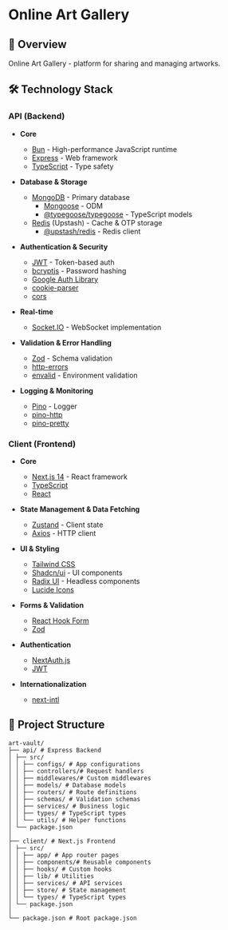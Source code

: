 # Online Art Gallery

## 🌟 Overview

Online Art Gallery - platform for sharing and managing artworks.

## 🛠 Technology Stack

### API (Backend)

- **Core**

  - [Bun](https://bun.sh) - High-performance JavaScript runtime
  - [Express](https://expressjs.com) - Web framework
  - [TypeScript](https://www.typescriptlang.org/) - Type safety

- **Database & Storage**
  - [MongoDB](https://www.mongodb.com) - Primary database
    - [Mongoose](https://mongoosejs.com) - ODM
    - [@typegoose/typegoose](https://typegoose.github.io/typegoose/) - TypeScript models
  - [Redis](https://redis.io) (Upstash) - Cache & OTP storage
    - [@upstash/redis](https://docs.upstash.com/redis) - Redis client

[//]: # "    - [ioredis](https://github.com/luin/ioredis) - Redis ORM"

- **Authentication & Security**

  - [JWT](https://jwt.io/) - Token-based auth
  - [bcryptjs](https://github.com/dcodeIO/bcrypt.js) - Password hashing
  - [Google Auth Library](https://github.com/googleapis/google-auth-library-nodejs)
  - [cookie-parser](https://github.com/expressjs/cookie-parser)
  - [cors](https://github.com/expressjs/cors)

- **Real-time**

  - [Socket.IO](https://socket.io) - WebSocket implementation

- **Validation & Error Handling**

  - [Zod](https://zod.dev) - Schema validation
  - [http-errors](https://github.com/jshttp/http-errors)
  - [envalid](https://github.com/af/envalid) - Environment validation

- **Logging & Monitoring**
  - [Pino](https://getpino.io) - Logger
  - [pino-http](https://github.com/pinojs/pino-http)
  - [pino-pretty](https://github.com/pinojs/pino-pretty)

### Client (Frontend)

- **Core**

  - [Next.js 14](https://nextjs.org) - React framework
  - [TypeScript](https://www.typescriptlang.org/)
  - [React](https://reactjs.org)

- **State Management & Data Fetching**

  - [Zustand](https://zustand-demo.pmnd.rs/) - Client state
  - [Axios](https://axios-http.com) - HTTP client

- **UI & Styling**

  - [Tailwind CSS](https://tailwindcss.com)
  - [Shadcn/ui](https://ui.shadcn.com) - UI components
  - [Radix UI](https://www.radix-ui.com) - Headless components
  - [Lucide Icons](https://lucide.dev)

- **Forms & Validation**

  - [React Hook Form](https://react-hook-form.com)
  - [Zod](https://zod.dev)

- **Authentication**

  - [NextAuth.js](https://next-auth.js.org)
  - [JWT](https://jwt.io/)

- **Internationalization**
  - [next-intl](https://next-intl-docs.vercel.app)

## 📁 Project Structure

```plaintext
art-vault/
├── api/ # Express Backend
│ ├── src/
│ │ ├── configs/ # App configurations
│ │ ├── controllers/# Request handlers
│ │ ├── middlewares/# Custom middlewares
│ │ ├── models/ # Database models
│ │ ├── routers/ # Route definitions
│ │ ├── schemas/ # Validation schemas
│ │ ├── services/ # Business logic
│ │ ├── types/ # TypeScript types
│ │ └── utils/ # Helper functions
│ └── package.json
│
├── client/ # Next.js Frontend
│ ├── src/
│ │ ├── app/ # App router pages
│ │ ├── components/# Reusable components
│ │ ├── hooks/ # Custom hooks
│ │ ├── lib/ # Utilities
│ │ ├── services/ # API services
│ │ ├── store/ # State management
│ │ └── types/ # TypeScript types
│ └── package.json
│
└── package.json # Root package.json
```

